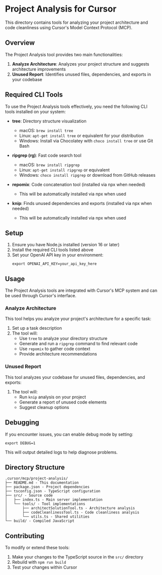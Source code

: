 # Project Analysis for Cursor

This directory contains tools for analyzing your project architecture and code cleanliness using Cursor's Model Context Protocol (MCP).

## Overview

The Project Analysis tool provides two main functionalities:
1. **Analyze Architecture**: Analyzes your project structure and suggests architecture improvements
2. **Unused Report**: Identifies unused files, dependencies, and exports in your codebase

## Required CLI Tools

To use the Project Analysis tools effectively, you need the following CLI tools installed on your system:

- **tree**: Directory structure visualization 
  - macOS: `brew install tree`
  - Linux: `apt-get install tree` or equivalent for your distribution
  - Windows: Install via Chocolatey with `choco install tree` or use Git Bash

- **ripgrep (rg)**: Fast code search tool
  - macOS: `brew install ripgrep`
  - Linux: `apt-get install ripgrep` or equivalent 
  - Windows: `choco install ripgrep` or download from GitHub releases

- **repomix**: Code concatenation tool (installed via npx when needed)
  - This will be automatically installed via npx when used

- **knip**: Finds unused dependencies and exports (installed via npx when needed)
  - This will be automatically installed via npx when used

## Setup

1. Ensure you have Node.js installed (version 16 or later)
2. Install the required CLI tools listed above
3. Set your OpenAI API key in your environment:
   ```
   export OPENAI_API_KEY=your_api_key_here
   ```

## Usage

The Project Analysis tools are integrated with Cursor's MCP system and can be used through Cursor's interface.

### Analyze Architecture

This tool helps you analyze your project's architecture for a specific task:

1. Set up a task description
2. The tool will:
   - Use `tree` to analyze your directory structure
   - Generate and run a `ripgrep` command to find relevant code
   - Use `repomix` to gather code context
   - Provide architecture recommendations

### Unused Report

This tool analyzes your codebase for unused files, dependencies, and exports:

1. The tool will:
   - Run `knip` analysis on your project
   - Generate a report of unused code elements
   - Suggest cleanup options

## Debugging

If you encounter issues, you can enable debug mode by setting:

```
export DEBUG=1
```

This will output detailed logs to help diagnose problems.

## Directory Structure

```
.cursor/mcp/project-analysis/
├── README.md - This documentation
├── package.json - Project dependencies
├── tsconfig.json - TypeScript configuration
├── src/ - Source code
│   ├── index.ts - Main server implementation
│   └── tools/ - Tool implementations
│       ├── architectSolutionTool.ts - Architecture analysis
│       ├── codeCleanlinessTool.ts - Code cleanliness analysis
│       └── utils.ts - Shared utilities
└── build/ - Compiled JavaScript
```

## Contributing

To modify or extend these tools:

1. Make your changes to the TypeScript source in the `src/` directory
2. Rebuild with `npm run build`
3. Test your changes within Cursor
